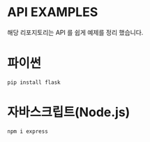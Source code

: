 # API EXAMPLES
해당 리포지토리는 API 를 쉽게 예제를 정리 했습니다.

# 파이썬
```
pip install flask
```

# 자바스크립트(Node.js)
```
npm i express
```
